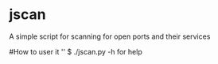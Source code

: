 # jscan
A simple script for scanning for open ports and their services

#How to user it
'<addr>' $ ./jscan.py -h
for help
  
